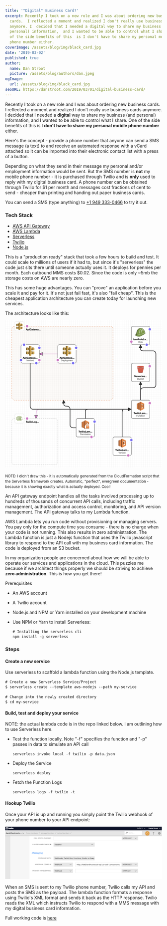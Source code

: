 ```yaml
---
title: '"Digital" Business Card?'
excerpt: Recently I took on a new role and I was about ordering new business
  cards.  I reflected a moment and realized I don't really use business cards
  anymore. I  decided that I needed a digital way to share my business (and
  personal) information,  and I wanted to be able to control what I share. One
  of the side benefits of this  is I don't have to share my personal mobile
  phone number either.
coverImage: /assets/blog/img/black_card.jpg
date: '2019-03-02'
published: true
author:
  name: Dan Stroot
  picture: /assets/blog/authors/dan.jpeg
ogImage:
  url: /assets/blog/img/black_card.jpg
seoURL: https://danstroot.com/2019/03/01/digital-business-card/
---
```


Recently I took on a new role and I was about ordering new business cards. I reflected a moment and realized I don't really use business cards anymore. I decided that I needed a **digital** way to share my business (and personal) information, and I wanted to be able to control what I share. One of the side benefits of this is I **don't have to share my personal mobile phone number** either.

Here's the concept - provide a phone number that anyone can send a SMS message (a text) to and receive an automated response with a vCard attached so it can be imported into their electronic contact list with a press of a button.

Depending on what they send in their message my personal and/or employment information would be sent. But the SMS number is **not** my mobile phone number - it is purchased through Twilio and is **only** used to reply with my digital business card. A phone number can be obtained through Twilio for $1 per month and messages cost fractions of cent to send - cheaper than printing and handing out paper business cards.

You can send a SMS (type anything) to [+1 949 333-0466](tel:+19493330466) to try it out.

### Tech Stack

- [AWS API Gateway](https://aws.amazon.com/api-gateway/)
- [AWS Lambda](https://aws.amazon.com/lambda/)
- [Serverless](https://serverless.com/)
- [Twilio](https://www.twilio.com)
- [Node.js](https://nodejs.org/en/)

This is a "production ready" stack that took a few hours to build and test. It could scale to millions of users if it had to, but since it's "serverless" the code just sits there until someone actually uses it. It deploys for pennies per month. Each outbound MMS costs \$0.02. Since the code is only ~5mb the storage costs on AWS are nearly zero.

This has some huge advantages. You can "prove" an application before you scale it and pay for it. It's not just fail fast, it's also "fail cheap". This is the cheapest application architecture you can create today for launching new services.

The architecture looks like this:

![architecture](/assets/blog/img/serverless.png)

<small>NOTE: I didn't draw this - it is automatically generated from the CloudFormation script that the Serverless framework creates. Automatic, "perfect", evergreen documentation - because it is showing exactly what is actually deployed. Cool!</small>

An API gateway endpoint handles all the tasks involved processing up to hundreds of thousands of concurrent API calls, including traffic management, authorization and access control, monitoring, and API version management. The API gateway talks to my Lambda function.

AWS Lambda lets you run code without provisioning or managing servers. You pay only for the compute time you consume - there is no charge when your code is not running. This also results in zero administration. The Lambda function is just a Nodejs function that uses the Twilio javascript library to respond to the API call with my business card information. The code is deployed from an S3 bucket.

In my organization people are concerned about how we will be able to operate our services and applications in the cloud. This puzzles me because if we architect things properly we should be striving to achieve **zero administration**. This is how you get there!

Prerequisites

- An AWS account
- A Twilio account
- Node.js and NPM or Yarn installed on your development machine
- Use NPM or Yarn to install Serverless:

  ```shell
  # Installing the serverless cli
  npm install -g serverless
  ```

### Steps

#### Create a new service

Use serverless to scaffold a lambda function using the Node.js template.

```shell
# Create a new Serverless Service/Project
$ serverless create --template aws-nodejs --path my-service

# Change into the newly created directory
$ cd my-service
```

#### Build, test and deploy your service

NOTE: the actual lambda code is in the repo linked below. I am outlining how to use Serverless here.

- Test the function locally. Note "-f" specifies the function and "-p" passes in data to simulate an API call

  ```shell
  serverless invoke local -f twilio -p data.json
  ```

- Deploy the Service

  ```shell
  serverless deploy
  ```

- Fetch the Function Logs

  ```shell
  serverless logs -f twilio -t
  ```

#### Hookup Twilio

Once your API is up and running you simply point the Twilio webhook of your phone number to your API endpoint:

![Twilio](/assets/blog/img/twilio.png)

When an SMS is sent to my Twilio phone number, Twilio calls my API and posts the SMS as the payload. The lambda function formats a response using Twilio's XML format and sends it back as the HTTP response. Twilio reads the XML which instructs Twilio to respond with a MMS message with my digital business card information.

Full working code is [here](https://github.com/dstroot/twilio-business-card-aws-lambda)
